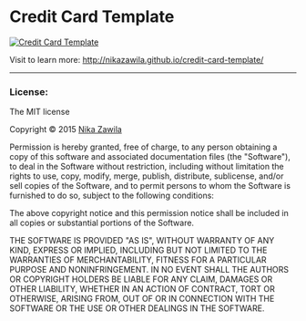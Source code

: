 Credit Card Template
====================

[![Credit Card Template](https://raw.githubusercontent.com/nikazawila/credit-card-template/master/preview.jpg)](http://nikazawila.github.io/credit-card-template/)

Visit to learn more: http://nikazawila.github.io/credit-card-template/

---

### License:

The MIT license

Copyright &copy; 2015 [Nika Zawila](http://nikazawila.com)

Permission is hereby granted, free of charge, to any person obtaining a copy of this software and associated documentation files (the "Software"), to deal in the Software without restriction, including without limitation the rights to use, copy, modify, merge, publish, distribute, sublicense, and/or sell copies of the Software, and to permit persons to whom the Software is furnished to do so, subject to the following conditions:

The above copyright notice and this permission notice shall be included in all copies or substantial portions of the Software.

THE SOFTWARE IS PROVIDED "AS IS", WITHOUT WARRANTY OF ANY KIND, EXPRESS OR IMPLIED, INCLUDING BUT NOT LIMITED TO THE WARRANTIES OF MERCHANTABILITY, FITNESS FOR A PARTICULAR PURPOSE AND NONINFRINGEMENT. IN NO EVENT SHALL THE AUTHORS OR COPYRIGHT HOLDERS BE LIABLE FOR ANY CLAIM, DAMAGES OR OTHER LIABILITY, WHETHER IN AN ACTION OF CONTRACT, TORT OR OTHERWISE, ARISING FROM, OUT OF OR IN CONNECTION WITH THE SOFTWARE OR THE USE OR OTHER DEALINGS IN THE SOFTWARE.
